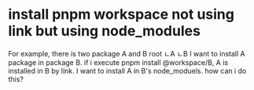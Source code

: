 
# install pnpm workspace not using link but using node_modules

For example, there is two package A and B
root
ㄴA
ㄴB
I want to install A package in package B. if i execute pnpm install @workspace/B, A is installed in B by link. I want to install A in B's node_moduels. how can i do this?

        